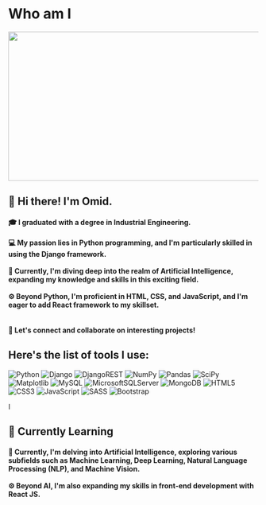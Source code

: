 <h1 color="#2e3aa0">Who am I</h1>
<img src="https://github.com/omidnda/omidnda/assets/102738270/57be3db1-3d1f-40be-a3a8-7de2e3f9f1bb" width="1400px" height="300px">


<h2>
👋 Hi there! I'm Omid.
</h2>
<h4>🎓 I graduated with a degree in Industrial Engineering.
<br><br>
💻 My passion lies in Python programming, and I'm particularly skilled in using the Django framework.
<br><br>
🤖 Currently, I'm diving deep into the realm of Artificial Intelligence, expanding my knowledge and skills in this exciting field.
<br><br>
⚙️ Beyond Python, I'm proficient in HTML, CSS, and JavaScript, and I'm eager to add React framework to my skillset.
<br><br><br>
🌟 Let's connect and collaborate on interesting projects!</h4>

<h2>Here's the list of tools I use:</h2>


![Python](https://img.shields.io/badge/python-3670A0?style=for-the-badge&logo=python&logoColor=ffdd54)
![Django](https://img.shields.io/badge/django-%23092E20.svg?style=for-the-badge&logo=django&logoColor=white)
![DjangoREST](https://img.shields.io/badge/DJANGO-REST-ff1709?style=for-the-badge&logo=django&logoColor=white&color=ff1709&labelColor=gray)
![NumPy](https://img.shields.io/badge/numpy-%23013243.svg?style=for-the-badge&logo=numpy&logoColor=white)
![Pandas](https://img.shields.io/badge/pandas-%23150458.svg?style=for-the-badge&logo=pandas&logoColor=white)
![SciPy](https://img.shields.io/badge/SciPy-%230C55A5.svg?style=for-the-badge&logo=scipy&logoColor=%white)
![Matplotlib](https://img.shields.io/badge/Matplotlib-%23ffffff.svg?style=for-the-badge&logo=Matplotlib&logoColor=black)
![MySQL](https://img.shields.io/badge/mysql-%2300f.svg?style=for-the-badge&logo=mysql&logoColor=white)
![MicrosoftSQLServer](https://img.shields.io/badge/Microsoft%20SQL%20Server-CC2927?style=for-the-badge&logo=microsoft%20sql%20server&logoColor=white)
![MongoDB](https://img.shields.io/badge/MongoDB-%234ea94b.svg?style=for-the-badge&logo=mongodb&logoColor=white)
![HTML5](https://img.shields.io/badge/html5-%23E34F26.svg?style=for-the-badge&logo=html5&logoColor=white)
![CSS3](https://img.shields.io/badge/css3-%231572B6.svg?style=for-the-badge&logo=css3&logoColor=white)
![JavaScript](https://img.shields.io/badge/javascript-%23323330.svg?style=for-the-badge&logo=javascript&logoColor=%23F7DF1E)
![SASS](https://img.shields.io/badge/SASS-hotpink.svg?style=for-the-badge&logo=SASS&logoColor=white)
![Bootstrap](https://img.shields.io/badge/bootstrap-%238511FA.svg?style=for-the-badge&logo=bootstrap&logoColor=white)

ا
<h2>📘 Currently Learning</h2>
<h4>
🤖 Currently, I'm delving into Artificial Intelligence, exploring various subfields such as Machine Learning, Deep Learning, Natural Language Processing (NLP), and Machine Vision.
<br><br>
⚙️ Beyond AI, I'm also expanding my skills in front-end development with React JS.
<h4>
